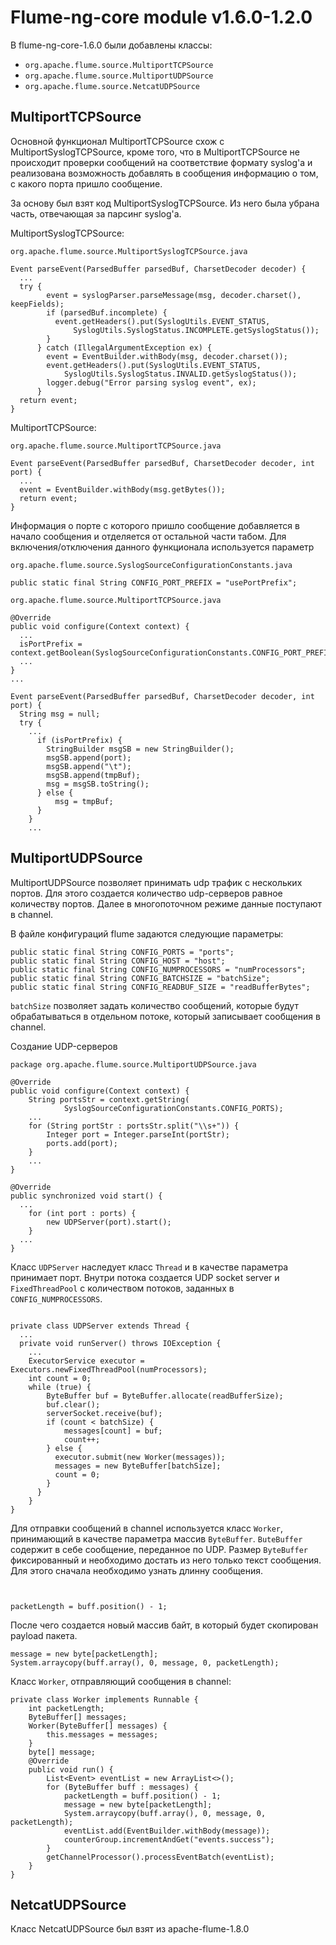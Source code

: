 

# Flume-ng-core module v1.6.0-1.2.0

В flume-ng-core-1.6.0 были добавлены классы:
- `org.apache.flume.source.MultiportTCPSource`
- `org.apache.flume.source.MultiportUDPSource`
- `org.apache.flume.source.NetcatUDPSource`


## MultiportTCPSource

Основной функционал MultiportTCPSource схож с MultiportSyslogTCPSource, кроме того, что в MultiportTCPSource не происходит проверки сообщений на соответствие формату syslog'a и реализована возможность добавлять в сообщения информацию о том, с какого порта пришло  сообщение.

За основу был взят код MultiportSyslogTCPSource. Из него была убрана часть, отвечающая за парсинг syslog'а.

MultiportSyslogTCPSource:
```
org.apache.flume.source.MultiportSyslogTCPSource.java

Event parseEvent(ParsedBuffer parsedBuf, CharsetDecoder decoder) {
  ...
  try {
        event = syslogParser.parseMessage(msg, decoder.charset(), keepFields);
        if (parsedBuf.incomplete) {
          event.getHeaders().put(SyslogUtils.EVENT_STATUS,
              SyslogUtils.SyslogStatus.INCOMPLETE.getSyslogStatus());
        }
      } catch (IllegalArgumentException ex) {
        event = EventBuilder.withBody(msg, decoder.charset());
        event.getHeaders().put(SyslogUtils.EVENT_STATUS,
            SyslogUtils.SyslogStatus.INVALID.getSyslogStatus());
        logger.debug("Error parsing syslog event", ex);
      }
  return event;
}
```
MultiportTCPSource:
```
org.apache.flume.source.MultiportTCPSource.java

Event parseEvent(ParsedBuffer parsedBuf, CharsetDecoder decoder, int port) {
  ...
  event = EventBuilder.withBody(msg.getBytes());
  return event;
}
```
Информация о порте с которого пришло сообщение добавляется в начало сообщения и отделяется от остальной части табом. Для включения/отключения данного функционала используется параметр
```
org.apache.flume.source.SyslogSourceConfigurationConstants.java

public static final String CONFIG_PORT_PREFIX = "usePortPrefix";
```


```
org.apache.flume.source.MultiportTCPSource.java

@Override
public void configure(Context context) {
  ...
  isPortPrefix = context.getBoolean(SyslogSourceConfigurationConstants.CONFIG_PORT_PREFIX);
  ...
}
...

Event parseEvent(ParsedBuffer parsedBuf, CharsetDecoder decoder, int port) {
  String msg = null;
  try {
    ...
      if (isPortPrefix) {
        StringBuilder msgSB = new StringBuilder();
        msgSB.append(port);
        msgSB.append("\t");
        msgSB.append(tmpBuf);
        msg = msgSB.toString();
      } else {
          msg = tmpBuf;
      }
    }
    ...
```

## MultiportUDPSource

MultiportUDPSource позволяет принимать udp трафик с нескольких портов. Для этого создается количество udp-серверов равное количеству портов. Далее в многопоточном режиме данные поступают в channel.

В файле конфигураций flume задаются следующие параметры:

```
public static final String CONFIG_PORTS = "ports";
public static final String CONFIG_HOST = "host";
public static final String CONFIG_NUMPROCESSORS = "numProcessors";
public static final String CONFIG_BATCHSIZE = "batchSize";
public static final String CONFIG_READBUF_SIZE = "readBufferBytes";
```
`batchSize` позволяет задать количество сообщений, которые будут обрабатываться в отдельном потоке, который записывает сообщения в channel.


Создание UDP-серверов
```
package org.apache.flume.source.MultiportUDPSource.java

@Override
public void configure(Context context) {
    String portsStr = context.getString(
            SyslogSourceConfigurationConstants.CONFIG_PORTS);
    ...  
    for (String portStr : portsStr.split("\\s+")) {
        Integer port = Integer.parseInt(portStr);
        ports.add(port);
    }
    ...
}

@Override
public synchronized void start() {
  ...
    for (int port : ports) {
        new UDPServer(port).start();
    }
  ...
}
```
Класс `UDPServer` наследует класс `Thread` и в качестве параметра принимает порт. Внутри потока создается UDP socket server и `FixedThreadPool` с количеством потоков, заданных в `CONFIG_NUMPROCESSORS`.


```

private class UDPServer extends Thread {
  ...
  private void runServer() throws IOException {
    ...
    ExecutorService executor = Executors.newFixedThreadPool(numProcessors);
    int count = 0;
    while (true) {
        ByteBuffer buf = ByteBuffer.allocate(readBufferSize);
        buf.clear();
        serverSocket.receive(buf);
        if (count < batchSize) {
            messages[count] = buf;
            count++;
        } else {
          executor.submit(new Worker(messages));
          messages = new ByteBuffer[batchSize];
          count = 0;
        }
      }
    }
}
```

Для отправки сообщений в channel используется класс `Worker`, принимающий в качестве параметра массив `ByteBuffer`. `ButeBuffer` содержит в себе сообщение, переданное по UDP. Размер `ByteBuffer` фиксированный и необходимо достать из него только текст сообщения.
Для этого сначала необходимо узнать длинну сообщения.
```


packetLength = buff.position() - 1;
```
После чего создается новый массив байт, в который будет скопирован payload пакета.

```
message = new byte[packetLength];
System.arraycopy(buff.array(), 0, message, 0, packetLength);
```

Класс `Worker`, отправляющий сообщения в channel:
```
private class Worker implements Runnable {
    int packetLength;
    ByteBuffer[] messages;
    Worker(ByteBuffer[] messages) {
        this.messages = messages;
    }
    byte[] message;
    @Override
    public void run() {
        List<Event> eventList = new ArrayList<>();
        for (ByteBuffer buff : messages) {
            packetLength = buff.position() - 1;
            message = new byte[packetLength];
            System.arraycopy(buff.array(), 0, message, 0, packetLength);
            eventList.add(EventBuilder.withBody(message));
            counterGroup.incrementAndGet("events.success");
        }
        getChannelProcessor().processEventBatch(eventList);
    }
}
```

## NetcatUDPSource

Класс NetcatUDPSource был взят из apache-flume-1.8.0
